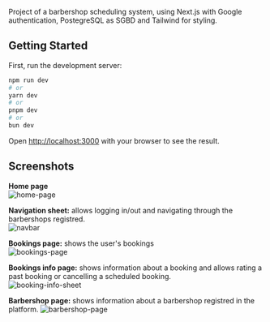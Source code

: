Project of a barbershop scheduling system, using Next.js with Google authentication, PostegreSQL as SGBD and Tailwind for styling.

## Getting Started

First, run the development server:

```bash
npm run dev
# or
yarn dev
# or
pnpm dev
# or
bun dev
```

Open [http://localhost:3000](http://localhost:3000) with your browser to see the result.


## Screenshots

**Home page** \
![home-page](https://github.com/user-attachments/assets/368429b3-97a9-438e-a76e-945fc13a9b9e) 

**Navigation sheet:** allows logging in/out and navigating through the barbershops registred. \
![navbar](https://github.com/user-attachments/assets/6abfa5d9-ce44-41ee-b1a2-45f430356515) 

**Bookings page:** shows the user's bookings \
![bookings-page](https://github.com/user-attachments/assets/f33fd642-3504-4e73-a7d0-26d236fce81c) 

**Bookings info page:** shows information about a booking and allows rating a past booking or cancelling a scheduled booking. \
![booking-info-sheet](https://github.com/user-attachments/assets/bfba65dd-7faf-4fa4-b32f-f5918042d7f8) 

**Barbershop page:** shows information about a barbershop registred in the platform. 
![barbershop-page](https://github.com/user-attachments/assets/f36c105b-8a36-4bab-ab04-467b1838e69f) 


